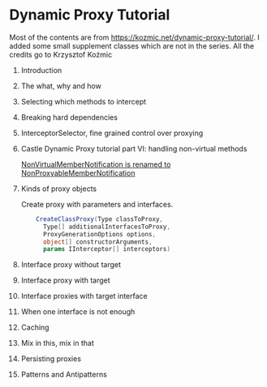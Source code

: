 ﻿# Dynamic Proxy Tutorial

Most of the contents are from https://kozmic.net/dynamic-proxy-tutorial/. I added some small supplement classes which are not in the series. All the credits go to Krzysztof Koźmic


1. Introduction
1. The what, why and how
1. Selecting which methods to intercept
1. Breaking hard dependencies
1. InterceptorSelector, fine grained control over proxying
1. Castle Dynamic Proxy tutorial part VI: handling non-virtual methods

	[NonVirtualMemberNotification is renamed to NonProxyableMemberNotification](https://github.com/castleproject/Core/blob/bf969ab1d6c0fbcb7c7c26532810b36a4d20d6ae/CHANGELOG.md?plain=1#L312)


1. Kinds of proxy objects

   Create proxy with parameters and interfaces.
	```cs
		CreateClassProxy(Type classToProxy,
		  Type[] additionalInterfacesToProxy, 
		  ProxyGenerationOptions options,
		  object[] constructorArguments, 
		  params IInterceptor[] interceptors)
	```
 
1. Interface proxy without target
1. Interface proxy with target
1. Interface proxies with target interface
1. When one interface is not enough
1. Caching
1. Mix in this, mix in that
1. Persisting proxies
1. Patterns and Antipatterns
